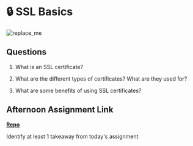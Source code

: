 # 🔒 SSL Basics

![replace_me](https://codeworks.blob.core.windows.net/public/assets/img/illustrations/placeholder.svg)

## Questions

1. What is an SSL certificate?

2. What are the different types of certificates? What are they used for?

3. What are some benefits of using SSL certificates?

## Afternoon Assignment Link

**[Repo](https://github.com/{{ghname}}/<ASSIGNMENT_REPO>)**

Identify at least 1 takeaway from today's assignment
